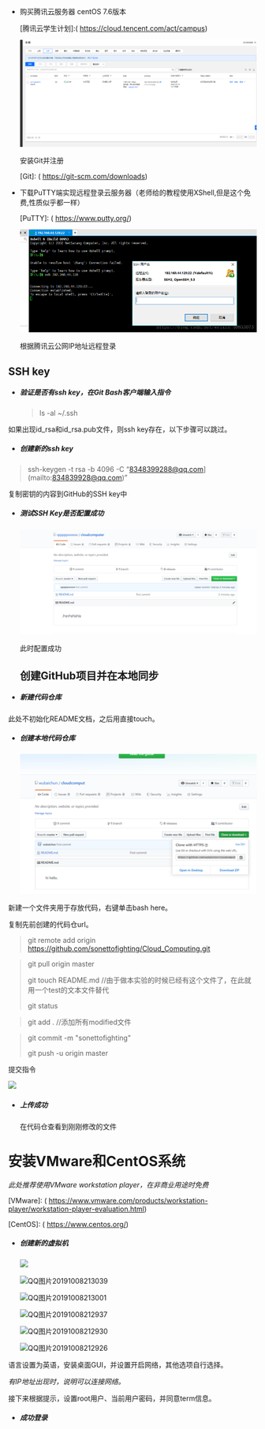 - 购买腾讯云服务器 centOS 7.6版本

  [腾讯云学生计划]:( https://cloud.tencent.com/act/campus)

  ![](/tup/QQ图片20191008212101.png)

  安装Git并注册

  [Git]: ( https://git-scm.com/downloads)

  

- 下载PuTTY端实现远程登录云服务器（老师给的教程使用XShell,但是这个免费,性质似乎都一样）

  [PuTTY]: ( https://www.putty.org/)

  ![](/tup/QQ图片20191008213053.png)

  根据腾讯云公网IP地址远程登录
  
  

## SSH key

- ##### 验证是否有ssh key，在Git Bash客户端输入指令

  > ls -al ~/.ssh

如果出现id_rsa和id_rsa.pub文件，则ssh key存在，以下步骤可以跳过。

- ##### 创建新的ssh key

> ssh-keygen -t rsa -b 4096 -C “8348399288@qq.com](mailto:834839928@qq.com)”



复制密钥的内容到GitHub的SSH key中

- ##### 测试SSH Key是否配置成功

  ![](/tup/QQ图片20191008164939.png)

  此时配置成功

  ## 创建GitHub项目并在本地同步

- ##### 新建代码仓库

  

此处不初始化README文档，之后用直接touch。

- ##### 创建本地代码仓库

  ![](\tup\QQ图片20191008170611.png)

新建一个文件夹用于存放代码，右键单击bash here。

复制先前创建的代码仓url。

> git remote add origin https://github.com/sonettofighting/Cloud_Computing.git

> git pull origin master
>
> git touch README.md //由于做本实验的时候已经有这个文件了，在此就用一个test的文本文件替代
>
> git status

> git add . //添加所有modified文件

> git commit -m "sonettofighting"
>
> git push -u origin master

提交指令

![](F:\cloudcomput\tup\QQ图片20191008170548.png)

- ##### 上传成功

  在代码仓查看到刚刚修改的文件

# 安装VMware和CentOS系统

*此处推荐使用VMware workstation player，在非商业用途时免费*

[VMware]: ( https://www.vmware.com/products/workstation-player/workstation-player-evaluation.html)

[CentOS]: ( https://www.centos.org/)

- ##### 创建新的虚拟机

  ![](F:\cloudcomput\tup\QQ图片20191008213043.png)
  
  ![QQ图片20191008213039](F:\cloudcomput\tup\QQ图片20191008213039.jpg)
  
  ![QQ图片20191008213001](F:\cloudcomput\tup\QQ图片20191008213001.jpg)
  
  ![QQ图片20191008212937](F:\cloudcomput\tup\QQ图片20191008212937.jpg)
  
  ![QQ图片20191008212930](F:\cloudcomput\tup\QQ图片20191008212930.png)
  
  ![QQ图片20191008212926](F:\cloudcomput\tup\QQ图片20191008212926.png)

语言设置为英语，安装桌面GUI，并设置开启网络，其他选项自行选择。

*有IP地址出现时，说明可以连接网络。*



接下来根据提示，设置root用户、当前用户密码，并同意term信息。

- ##### 成功登录


